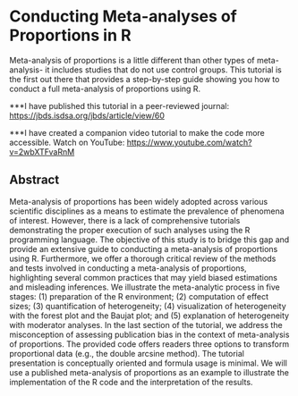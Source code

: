 # Conducting Meta-analyses of Proportions in R
Meta-analysis of proportions is a little different than other types of meta-analysis- it includes studies that do not use control groups. This tutorial is the first out there that provides a step-by-step guide showing you how to conduct a full meta-analysis of proportions using R. 

***I have published this tutorial in a peer-reviewed journal: https://jbds.isdsa.org/jbds/article/view/60

***I have created a companion video tutorial to make the code more accessible. Watch on YouTube: https://www.youtube.com/watch?v=2wbXTFvaRnM

## Abstract

Meta-analysis of proportions has been widely adopted across various scientific disciplines as a means to estimate the prevalence of phenomena of interest. However, there is a lack of comprehensive tutorials demonstrating the proper execution of such analyses using the R programming language. The objective of this study is to bridge this gap and provide an extensive guide to conducting a meta-analysis of proportions using R. Furthermore, we offer a thorough critical review of the methods and tests involved in conducting a meta-analysis of proportions, highlighting several common practices that may yield biased estimations and misleading inferences. We illustrate the meta-analytic process in five stages: (1) preparation of the R environment; (2) computation of effect sizes; (3) quantification of heterogeneity; (4) visualization of heterogeneity with the forest plot and the Baujat plot; and (5) explanation of heterogeneity with moderator analyses. In the last section of the tutorial, we address the misconception of assessing publication bias in the context of meta-analysis of proportions. The provided code offers readers three options to transform proportional data (e.g., the double arcsine method). The tutorial presentation is conceptually oriented and formula usage is minimal. We will use a published meta-analysis of proportions as an example to illustrate the implementation of the R code and the interpretation of the results.
